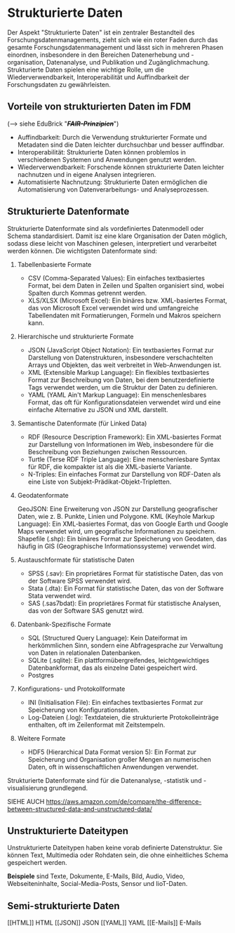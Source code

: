 <!--
author:   Canan Hastik
email:    c.hastik@igsd-ev.de
version:  0.1.0
language: 
icon:     https://raw.githubusercontent.com/chastik/Beratung_Dateityp_Bild/refs/heads/main/SODa-Logo_full.svg
link:     https://raw.githubusercontent.com/chastik/Beratung/refs/heads/main/soda.css
comment:  Dieses Modul....
-->

# Strukturierte Daten

Der Aspekt "Strukturierte Daten" ist ein zentraler Bestandteil des Forschungsdatenmanagements, zieht sich wie ein roter Faden durch das gesamte Forschungsdatenmanagement und lässt sich in mehreren Phasen einordnen, insbesondere in den Bereichen Datenerhebung und -organisation, Datenanalyse, und Publikation und Zugänglichmachung. Strukturierte Daten spielen eine wichtige Rolle, um die Wiederverwendbarkeit, Interoperabilität und Auffindbarkeit der Forschungsdaten zu gewährleisten. 

## Vorteile von strukturierten Daten im FDM

(--> siehe EduBrick "~~___FAIR-Prinzipien___~~") 

- Auffindbarkeit: Durch die Verwendung strukturierter Formate und Metadaten sind die Daten leichter durchsuchbar und besser auffindbar.
- Interoperabilität: Strukturierte Daten können problemlos in verschiedenen Systemen und Anwendungen genutzt werden.
- Wiederverwendbarkeit: Forschende können strukturierte Daten leichter nachnutzen und in eigene Analysen integrieren.
- Automatisierte Nachnutzung: Strukturierte Daten ermöglichen die Automatisierung von Datenverarbeitungs- und Analyseprozessen.

## Strukturierte Datenformate

Strukturierte Datenformate sind als vordefiniertes Datenmodell oder Schema standardisiert. Damit isz eine klare Organisation der Daten möglich, sodass diese leicht von Maschinen gelesen, interpretiert und verarbeitet werden können. Die wichtigsten Datenformate sind:

1. Tabellenbasierte Formate

    - CSV (Comma-Separated Values): Ein einfaches textbasiertes Format, bei dem Daten in Zeilen und Spalten organisiert sind, wobei Spalten durch Kommas getrennt werden.
    - XLS/XLSX (Microsoft Excel): Ein binäres bzw. XML-basiertes Format, das von Microsoft Excel verwendet wird und umfangreiche Tabellendaten mit Formatierungen, Formeln und Makros speichern kann.

2. Hierarchische und strukturierte Formate

    - JSON (JavaScript Object Notation): Ein textbasiertes Format zur Darstellung von Datenstrukturen, insbesondere verschachtelten Arrays und Objekten, das weit verbreitet in Web-Anwendungen ist.
    - XML (Extensible Markup Language): Ein flexibles textbasiertes Format zur Beschreibung von Daten, bei dem benutzerdefinierte Tags verwendet werden, um die Struktur der Daten zu definieren.
    - YAML (YAML Ain't Markup Language): Ein menschenlesbares Format, das oft für Konfigurationsdateien verwendet wird und eine einfache Alternative zu JSON und XML darstellt.

3. Semantische Datenformate (für Linked Data)

    - RDF (Resource Description Framework): Ein XML-basiertes Format zur Darstellung von Informationen im Web, insbesondere für die Beschreibung von Beziehungen zwischen Ressourcen.
    - Turtle (Terse RDF Triple Language): Eine menschenlesbare Syntax für RDF, die kompakter ist als die XML-basierte Variante.
    - N-Triples: Ein einfaches Format zur Darstellung von RDF-Daten als eine Liste von Subjekt-Prädikat-Objekt-Tripletten.

4. Geodatenformate

    GeoJSON: Eine Erweiterung von JSON zur Darstellung geografischer Daten, wie z. B. Punkte, Linien und Polygone.
    KML (Keyhole Markup Language): Ein XML-basiertes Format, das von Google Earth und Google Maps verwendet wird, um geografische Informationen zu speichern.
    Shapefile (.shp): Ein binäres Format zur Speicherung von Geodaten, das häufig in GIS (Geographische Informationssysteme) verwendet wird.

5. Austauschformate für statistische Daten

    - SPSS (.sav): Ein proprietäres Format für statistische Daten, das von der Software SPSS verwendet wird.
    - Stata (.dta): Ein Format für statistische Daten, das von der Software Stata verwendet wird.
    - SAS (.sas7bdat): Ein proprietäres Format für statistische Analysen, das von der Software SAS genutzt wird.

6. Datenbank-Spezifische Formate

    - SQL (Structured Query Language): Kein Dateiformat im herkömmlichen Sinn, sondern eine Abfragesprache zur Verwaltung von Daten in relationalen Datenbanken.
    - SQLite (.sqlite): Ein plattformübergreifendes, leichtgewichtiges Datenbankformat, das als einzelne Datei gespeichert wird.
    - Postgres

7. Konfigurations- und Protokollformate

    - INI (Initialisation File): Ein einfaches textbasiertes Format zur Speicherung von Konfigurationsdaten.
    - Log-Dateien (.log): Textdateien, die strukturierte Protokolleinträge enthalten, oft im Zeilenformat mit Zeitstempeln.

8. Weitere Formate

    - HDF5 (Hierarchical Data Format version 5): Ein Format zur Speicherung und Organisation großer Mengen an numerischen Daten, oft in wissenschaftlichen Anwendungen verwendet.

Strukturierte Datenformate sind für die Datenanalyse, -statistik und -visualisierung grundlegend.


SIEHE AUCH https://aws.amazon.com/de/compare/the-difference-between-structured-data-and-unstructured-data/ 

## Unstrukturierte Dateitypen

Unstrukturierte Dateitypen haben keine vorab definierte Datenstruktur. Sie können Text, Multimedia oder Rohdaten sein, die ohne einheitliches Schema gespeichert werden. 

**Beispiele** sind Texte, Dokumente, E-Mails, Bild, Audio, Video, Webseiteninhalte, Social-Media-Posts, Sensor und IioT-Daten.

## Semi-strukturierte Daten

[[HTML]] HTML
[[JSON]] JSON
[[YAML]] YAML
[[E-Mails]] E-Mails
